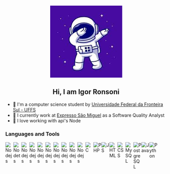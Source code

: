 <div align="center">
  
  ![Logo do Astronauta](/src/imgs/astronaut.png)

</div>
<h2 align="center">Hi, I am Igor Ronsoni</h2>

- 🤖 I'm a computer science student by [Universidade Federal da Fronteira Sul - UFFS](https://www.uffs.edu.br/)
- 🔭 I currently work at [Expresso São Miguel](https://www.expressosaomiguel.com.br/) as a Software Quality Analyst
- 🚀 I love working with api's Node

### Languages and Tools
<img align="left" alt="Nodejs" title="Nodejs" width="25px" src="https://simpleicons.org/icons/nodedotjs.svg"/>
<img align="left" alt="Nodets" title="Nodets" width="25px" src="https://simpleicons.org/icons/tsnode.svg"/>
<img align="left" alt="Nodejs" title="Nodejs" width="25px" src="https://simpleicons.org/icons/typescript.svg"/>
<img align="left" alt="Nodejs" title="Nodejs" width="25px" src="https://simpleicons.org/icons/postman.svg"/>
<img align="left" alt="Nodejs" title="Nodejs" width="25px" src="https://simpleicons.org/icons/styledcomponents.svg"/>
<img align="left" alt="Nodejs" title="Nodejs" width="25px" src="https://simpleicons.org/icons/jest.svg"/>
<img align="left" alt="Nodejs" title="Nodejs" width="25px" src="https://simpleicons.org/icons/ionic.svg"/>
<img align="left" alt="Nodejs" title="Nodejs" width="25px" src="https://simpleicons.org/icons/react.svg"/>
<img align="left" alt="Nodejs" title="Nodejs" width="25px" src="https://simpleicons.org/icons/docker.svg"/>
<img align="left" alt="Nodejs" title="Nodejs" width="25px" src="https://simpleicons.org/icons/express.svg"/>
<img align="left" alt="C" title="C" width="25px" src="https://simpleicons.org/icons/c.svg"/>
<img align="left" alt="PHP" title="PHP" width="25px" src="https://simpleicons.org/icons/php.svg" />
<img align="left" alt="JS" title="JS" width="25px" src="https://simpleicons.org/icons/javascript.svg" />
<img align="left" alt="HTML" title="HTML" width="25px" src="https://simpleicons.org/icons/html5.svg" />
<img align="left" alt="CSS" title="CSS" width="25px" src="https://simpleicons.org/icons/css3.svg" />
<img align="left" alt="MySQL" title="MySQL" width="25px" src="https://simpleicons.org/icons/mysql.svg" />
<img align="left" alt="PostgreSQL" title="PostgreSQL" width="25px" src="https://simpleicons.org/icons/postgresql.svg" />
<img align="left" alt="Java" title="Java" width="25px" src="https://simpleicons.org/icons/java.svg" />
<img align="left" alt="Python" title="Python" width="25px" src="https://simpleicons.org/icons/python.svg" />
